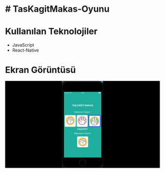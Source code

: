 <h1># TasKagitMakas-Oyunu</h1>

<h1>Kullanılan Teknolojiler</h1>

- JavaScript
- React-Native

<h1>Ekran Görüntüsü</h1>

![](tkm.gif)
